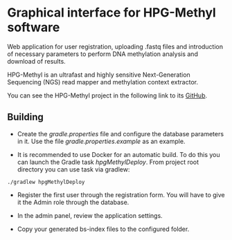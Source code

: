 # Graphical interface for HPG-Methyl software

Web application for user registration, uploading .fastq files and introduction of necessary parameters to perform DNA methylation analysis and download of results.

HPG-Methyl is an ultrafast and highly sensitive Next-Generation Sequencing (NGS) read mapper and methylation context extractor.

You can see the HPG-Methyl project in the following link to its [GitHub](https://github.com/grev-uv/hpg-methyl).

## Building

- Create the *gradle.properties* file and configure the database parameters in it. Use the file *gradle.properties.example* as an example.

- It is recommended to use Docker for an automatic build. To do this you can launch the Gradle task *hpgMethylDeploy*. From project root directory you can use task via gradlew: 
``` 
./gradlew hpgMethylDeploy
```

- Register the first user through the registration form. You will have to give it the Admin role through the database.

- In the admin panel, review the application settings.

- Copy your generated bs-index files to the configured folder.
